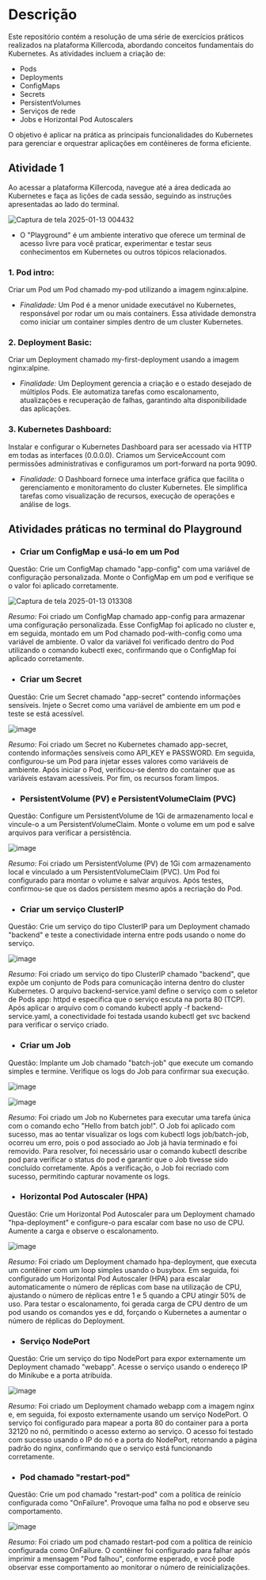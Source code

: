 
# Descrição

Este repositório contém a resolução de uma série de exercícios práticos realizados na plataforma Killercoda, abordando conceitos fundamentais do Kubernetes. As atividades incluem a criação de:
- Pods
- Deployments
- ConfigMaps
- Secrets
- PersistentVolumes
- Serviços de rede
- Jobs e Horizontal Pod Autoscalers

O objetivo é aplicar na prática as principais funcionalidades do Kubernetes para gerenciar e orquestrar aplicações em contêineres de forma eficiente.


## Atividade 1
Ao acessar a plataforma Killercoda, navegue até a área dedicada ao Kubernetes e faça as lições de cada sessão, seguindo as instruções apresentadas ao lado do terminal.

![Captura de tela 2025-01-13 004432](https://github.com/user-attachments/assets/cb2e626f-36c3-4e82-bf1b-c4c3da81acd5)



- O "Playground" é um ambiente interativo que oferece um terminal de acesso livre para você praticar, experimentar e testar seus conhecimentos em Kubernetes ou outros tópicos relacionados. 

### 1. Pod intro:
Criar um Pod um Pod chamado my-pod utilizando a imagem nginx:alpine.
- *Finalidade:* Um Pod é a menor unidade executável no Kubernetes, responsável por rodar um ou mais containers. Essa atividade demonstra como iniciar um container simples dentro de um cluster Kubernetes.

### 2. Deployment Basic:
Criar um Deployment chamado my-first-deployment usando a imagem nginx:alpine.
- *Finalidade:* Um Deployment gerencia a criação e o estado desejado de múltiplos Pods. Ele automatiza tarefas como escalonamento, atualizações e recuperação de falhas, garantindo alta disponibilidade das aplicações.

### 3. Kubernetes Dashboard:
Instalar e configurar o Kubernetes Dashboard para ser acessado via HTTP em todas as interfaces (0.0.0.0). Criamos um ServiceAccount com permissões administrativas e configuramos um port-forward na porta 9090.
- *Finalidade:* O Dashboard fornece uma interface gráfica que facilita o gerenciamento e monitoramento do cluster Kubernetes. Ele simplifica tarefas como visualização de recursos, execução de operações e análise de logs.

## Atividades práticas no terminal do Playground

- ### Criar um ConfigMap e usá-lo em um Pod
Questão: Crie um ConfigMap chamado "app-config" com uma variável de configuração personalizada. Monte o ConfigMap em um pod e verifique se o valor foi aplicado corretamente.


![Captura de tela 2025-01-13 013308](https://github.com/user-attachments/assets/703333d0-518b-4b34-8c9c-39638a18d171)

*Resumo:* Foi criado um ConfigMap chamado app-config para armazenar uma configuração personalizada. Esse ConfigMap foi aplicado no cluster e, em seguida, montado em um Pod chamado pod-with-config como uma variável de ambiente. O valor da variável foi verificado dentro do Pod utilizando o comando kubectl exec, confirmando que o ConfigMap foi aplicado corretamente.


- ### Criar um Secret
Questão: Crie um Secret chamado "app-secret" contendo informações sensíveis. Injete o Secret como uma variável de ambiente em um pod e teste se está acessível.

![image](https://github.com/user-attachments/assets/657cbc68-9b3a-46ab-a522-52afab25c9dd)

*Resumo:* Foi criado um Secret no Kubernetes chamado app-secret, contendo informações sensíveis como API_KEY e PASSWORD. Em seguida, configurou-se um Pod para injetar esses valores como variáveis de ambiente. Após iniciar o Pod, verificou-se dentro do container que as variáveis estavam acessíveis. Por fim, os recursos foram limpos.


- ### PersistentVolume (PV) e PersistentVolumeClaim (PVC)
Questão: Configure um PersistentVolume de 1Gi de armazenamento local e vincule-o a um PersistentVolumeClaim. Monte o volume em um pod e salve arquivos para verificar a persistência.

![image](https://github.com/user-attachments/assets/e0b6fa35-aa1e-433d-a7c0-d0263c895fd2)

*Resumo:* Foi criado um PersistentVolume (PV) de 1Gi com armazenamento local e vinculado a um PersistentVolumeClaim (PVC). Um Pod foi configurado para montar o volume e salvar arquivos. Após testes, confirmou-se que os dados persistem mesmo após a recriação do Pod.

- ### Criar um serviço ClusterIP
Questão: Crie um serviço do tipo ClusterIP para um Deployment chamado "backend" e teste a conectividade interna entre pods usando o nome do serviço.

![image](https://github.com/user-attachments/assets/9d18f2f6-c892-4589-8a43-f3075fdf63f0)

*Resumo:* Foi criado um serviço do tipo ClusterIP chamado "backend", que expõe um conjunto de Pods para comunicação interna dentro do cluster Kubernetes. O arquivo backend-service.yaml define o serviço com o seletor de Pods app: httpd e especifica que o serviço escuta na porta 80 (TCP). Após aplicar o arquivo com o comando kubectl apply -f backend-service.yaml, a conectividade foi testada usando kubectl get svc backend para verificar o serviço criado.

- ### Criar um Job
Questão: Implante um Job chamado "batch-job" que execute um comando simples e termine. Verifique os logs do Job para confirmar sua execução.

![image](https://github.com/user-attachments/assets/e9221795-81e2-4254-9a24-05c33f51990d)

![image](https://github.com/user-attachments/assets/f9555874-ae68-413d-a5c9-dab6c31e09d2)

*Resumo:* Foi criado um Job no Kubernetes para executar uma tarefa única com o comando echo "Hello from batch job!". O Job foi aplicado com sucesso, mas ao tentar visualizar os logs com kubectl logs job/batch-job, ocorreu um erro, pois o pod associado ao Job já havia terminado e foi removido. Para resolver, foi necessário usar o comando kubectl describe pod para verificar o status do pod e garantir que o Job tivesse sido concluído corretamente. Após a verificação, o Job foi recriado com sucesso, permitindo capturar novamente os logs.

- ### Horizontal Pod Autoscaler (HPA)
Questão: Crie um Horizontal Pod Autoscaler para um Deployment chamado "hpa-deployment" e configure-o para escalar com base no uso de CPU. Aumente a carga e observe o escalonamento.

![image](https://github.com/user-attachments/assets/68984f8a-8aee-406a-a51b-2683d819805f)

*Resumo:* Foi criado um Deployment chamado hpa-deployment, que executa um contêiner com um loop simples usando o busybox. Em seguida, foi configurado um Horizontal Pod Autoscaler (HPA) para escalar automaticamente o número de réplicas com base na utilização de CPU, ajustando o número de réplicas entre 1 e 5 quando a CPU atingir 50% de uso. Para testar o escalonamento, foi gerada carga de CPU dentro de um pod usando os comandos yes e dd, forçando o Kubernetes a aumentar o número de réplicas do Deployment.

- ### Serviço NodePort
Questão: Crie um serviço do tipo NodePort para expor externamente um Deployment chamado "webapp". Acesse o serviço usando o endereço IP do Minikube e a porta atribuída.

![image](https://github.com/user-attachments/assets/2982dbc2-73ea-4a8c-9a07-2d6ff45ecb56)

*Resumo:* Foi criado um Deployment chamado webapp com a imagem nginx e, em seguida, foi exposto externamente usando um serviço NodePort. O serviço foi configurado para mapear a porta 80 do container para a porta 32120 no nó, permitindo o acesso externo ao serviço. O acesso foi testado com sucesso usando o IP do nó e a porta do NodePort, retornando a página padrão do nginx, confirmando que o serviço está funcionando corretamente.

- ### Pod chamado "restart-pod"
Questão: Crie um pod chamado "restart-pod" com a política de reinício configurada como "OnFailure". Provoque uma falha no pod e observe seu comportamento.

![image](https://github.com/user-attachments/assets/8a747c58-2da5-4193-b4cc-52af2168bcb7)

*Resumo:* Foi criado um pod chamado restart-pod com a política de reinício configurada como OnFailure. O contêiner foi configurado para falhar após imprimir a mensagem "Pod falhou", conforme esperado, e você pode observar esse comportamento ao monitorar o número de reinicializações.
